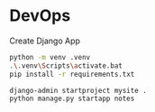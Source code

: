 # DevOps

Create Django App

```bash
python -m venv .venv
.\.venv\Scripts\activate.bat
pip install -r requirements.txt

django-admin startproject mysite .
python manage.py startapp notes
```
